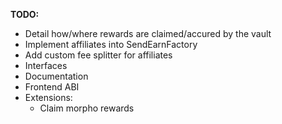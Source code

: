 
**TODO:**
- Detail how/where rewards are claimed/accured by the vault
- Implement affiliates into SendEarnFactory
- Add custom fee splitter for affiliates
- Interfaces
- Documentation
- Frontend ABI
- Extensions:
  - Claim morpho rewards
